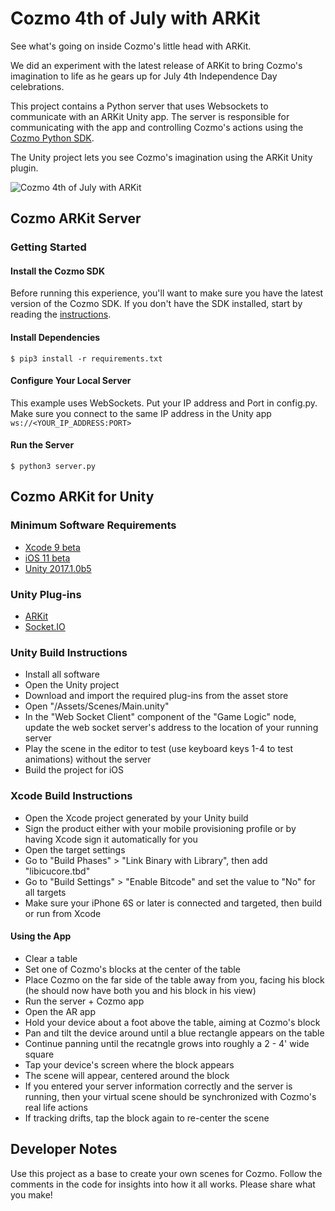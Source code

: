 # Cozmo 4th of July with ARKit
See what's going on inside Cozmo's little head with ARKit.

We did an experiment with the latest release of ARKit to bring Cozmo's imagination to life as he gears up for July 4th Independence Day celebrations.

This project contains a Python server that uses Websockets to communicate with an ARKit Unity app. The server is responsible for communicating with the app and controlling Cozmo's actions using the [Cozmo Python SDK](https://github.com/anki/cozmo-python-sdk).

The Unity project lets you see Cozmo's imagination using the ARKit Unity plugin.

![Cozmo 4th of July with ARKit](4thJulyCozmo.gif)

## Cozmo ARKit Server

### Getting Started
#### Install the Cozmo SDK    
Before running this experience, you'll want to make sure you have the latest version of the Cozmo SDK. If you don't have the SDK installed, start by reading the [instructions](http://cozmosdk.anki.com/docs/initial.html).

#### Install Dependencies     

    $ pip3 install -r requirements.txt

#### Configure Your Local Server
This example uses WebSockets. Put your IP address and Port in config.py. Make sure you connect to the same IP address in the Unity app `ws://<YOUR_IP_ADDRESS:PORT>`

#### Run the Server

    $ python3 server.py


## Cozmo ARKit for Unity

### Minimum Software Requirements

 - [Xcode 9 beta](https://developer.apple.com/download/)
 - [iOS 11 beta](https://developer.apple.com/download/)
 - [Unity 2017.1.0b5](https://unity3d.com/unity/beta/)

### Unity Plug-ins

 - [ARKit](https://www.assetstore.unity3d.com/en/#!/content/92515)
 - [Socket.IO](https://www.assetstore.unity3d.com/en/#!/content/21721)

### Unity Build Instructions

 - Install all software
 - Open the Unity project
 - Download and import the required plug-ins from the asset store
 - Open "/Assets/Scenes/Main.unity"
 - In the "Web Socket Client" component of the "Game Logic" node, update the web socket server's address to the location of your running server
 - Play the scene in the editor to test (use keyboard keys 1-4 to test animations) without the server
 - Build the project for iOS

### Xcode Build Instructions

 - Open the Xcode project generated by your Unity build
 - Sign the product either with your mobile provisioning profile or by having Xcode sign it automatically for you
 - Open the target settings
 - Go to "Build Phases" > "Link Binary with Library", then add "libicucore.tbd"
 - Go to "Build Settings" > "Enable Bitcode" and set the value to "No" for all targets
 - Make sure your iPhone 6S or later is connected and targeted, then build or run from Xcode

#### Using the App

 - Clear a table
 - Set one of Cozmo's blocks at the center of the table
 - Place Cozmo on the far side of the table away from you, facing his block (he should now have both you and his block in his view)
 - Run the server + Cozmo app
 - Open the AR app
 - Hold your device about a foot above the table, aiming at Cozmo's block
 - Pan and tilt the device around until a blue rectangle appears on the table
 - Continue panning until the recatngle grows into roughly a 2 - 4' wide square
 - Tap your device's screen where the block appears
 - The scene will appear, centered around the block
 - If you entered your server information correctly and the server is running, then your virtual scene should be synchronized with Cozmo's real life actions
 - If tracking drifts, tap the block again to re-center the scene

## Developer Notes

Use this project as a base to create your own scenes for Cozmo. Follow the comments in the code for insights into how it all works. Please share what you make!
